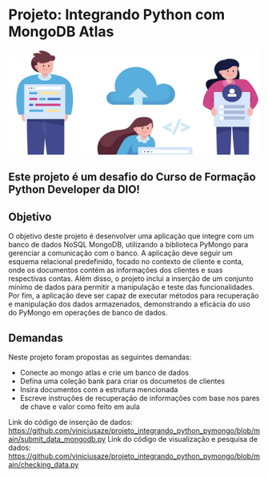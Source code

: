 # Projeto: Integrando Python com MongoDB Atlas

<img loading="lazy" src="https://github.com/viniciusaze/projeto_integrando_python_pymongo/blob/main/image_project.jpg?raw=true" width="680" height="210"/>

## Este projeto é um desafio do Curso de Formação Python Developer da DIO!

## Objetivo

O objetivo deste projeto é desenvolver uma aplicação que integre com um banco de dados NoSQL MongoDB, utilizando a biblioteca PyMongo para gerenciar a comunicação com o banco. A aplicação deve seguir um esquema relacional predefinido, focado no contexto de cliente e conta, onde os documentos contém as informações dos clientes e suas respectivas contas. Além disso, o projeto inclui a inserção de um conjunto mínimo de dados para permitir a manipulação e teste das funcionalidades. Por fim, a aplicação deve ser capaz de executar métodos para recuperação e manipulação dos dados armazenados, demonstrando a eficácia do uso do PyMongo em operações de banco de dados.

## Demandas
Neste projeto foram propostas as seguintes demandas:

- Conecte ao mongo atlas e crie um banco de dados
- Defina uma coleção bank para criar os documetos de clientes
- Insira documentos com a estrutura mencionada
- Escreve instruções de recuperação de informações com base nos pares de chave e valor como feito em aula


Link do código de inserção de dados: https://github.com/viniciusaze/projeto_integrando_python_pymongo/blob/main/submit_data_mongodb.py
Link do código de visualização e pesquisa de dados: https://github.com/viniciusaze/projeto_integrando_python_pymongo/blob/main/checking_data.py
